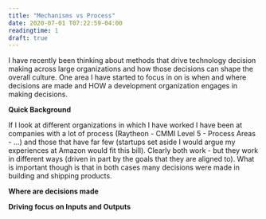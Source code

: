 ```yaml
---
title: "Mechanisms vs Process"
date: 2020-07-01 T07:22:59-04:00
readingtime: 1
draft: true
---
```


I have recently been thinking about methods that drive technology decision making across large organizations and how those decisions can shape the overall culture.  One area I have started to focus in on is when and where decisions are made and HOW a development organization engages in making decisions.

**Quick Background**

If I look at different organizations in which I have worked I have been at companies with a lot of process (Raytheon - CMMI Level 5 - Process Areas - ...) and those that have far few (startups set aside I would argue my experiences at Amazon would fit this bill).  Clearly both work - but they work in different ways (driven in part by the goals that they are aligned to).  What is important though is that in both cases many decisions were made in building and shipping products.  

**Where are decisions made**



**Driving focus on Inputs and Outputs**